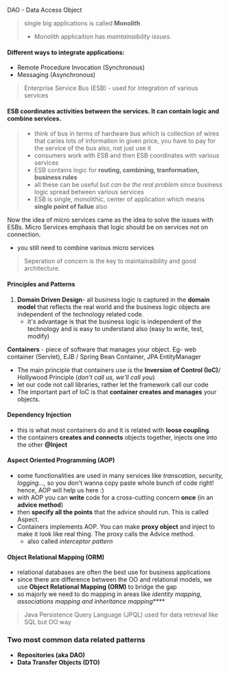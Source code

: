 DAO - Data Access Object
> single big applications is called **Monolith**
> - Monolith applicaition has _maintainaibility issues_.

#### Different ways to integrate applications:
- Remote Procedure Invocation (Synchronous)
- Messaging (Asynchronous)

> Enterprise Service Bus (ESB) - used for integration of various services 

#### ESB coordinates activities between the services. It can contain logic and combine services.

>  - think of bus in terms of hardware bus which is collection of wires that caries lots of information in given price, you have to pay for the service of the bus also, not just use it
>  - consumers work with ESB and then ESB coordinates with various services 
>  - ESB contains logic for **routing, combining, tranformation, business rules**
>  - all these can be useful but _can be the real problem_ since business logic spread between various services 
>  - ESB is single, monolithic, center of application which means **single point of failue** also

Now the idea of micro services came as the idea to solve the issues with ESBs. Micro Services emphasis that logic should be on services not on connection.
- you still need to combine various micro services 

> Seperation of concern is the key to maintainaibility and good architecture.

#### Principles and Patterns

1. **Domain Driven Design**- all business logic is captured in the **domain model** that reflects the real world and the business logic objects are independent of the technology related code.
   - it's advantage is that the business logic is independent of the technology and is easy to understand also (easy to write, test, modify)
 
**Containers** - piece of software that manages your object. Eg- web container (Servlet), EJB / Spring Bean Container, JPA EntityManager
- The main principle that containers use is the **Inversion of Control (IoC)**/ Hollywood Principle (_don't call us, we'll call you_)
- let our code not call libraries, rather let the framework call our code
- The important part of IoC is that **container creates and manages** your objects.

#### Dependency Injection
- this is what most containers do and it is related with **loose coupling**.
- the containers **creates and connects** objects together, injects one into the other **@Inject**

#### Aspect Oriented Programming (AOP)
- some functionalities are used in many services like _transcation, security, logging..._, so you don't wanna copy paste whole bunch of code right! hence, AOP will help us here :)
- with AOP you can **write** code for a cross-cutting concern **once** (in an **advice method**)
- then **specify all the points** that the advice should run. This is called Aspect.
- Containers implements AOP. You can make **proxy object** and inject to make it look like real thing. The proxy calls the Advice method.
  - also called _interceptor pattern_
 
 #### Object Relational Mapping (ORM)
 - relational databases are often the best use for business applications
 - since there are difference between the OO and relational models, we use **Object Relational Mapping (ORM)** to bridge the gap
 - so majorly we need to do mapping in areas like _identity mapping, associations mapping and inheritance mapping_****

> Java Persistence Query Language (JPQL) used for data retrieval like SQL but OO way

### Two most common data related patterns
  - **Repositories (aka DAO)**
  - **Data Transfer Objects (DTO)**


